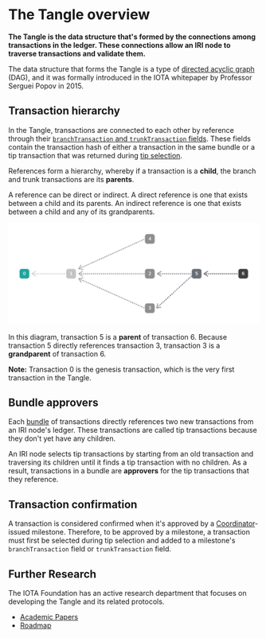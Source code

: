 # The Tangle overview

**The Tangle is the data structure that's formed by the connections among transactions in the ledger. These connections allow an IRI node to traverse transactions and validate them.**

The data structure that forms the Tangle is a type of [directed acyclic graph](https://en.wikipedia.org/wiki/Directed_acyclic_graph) (DAG), and it was formally introduced in the IOTA whitepaper by Professor Serguei Popov in 2015.

## Transaction hierarchy

In the Tangle, transactions are connected to each other by reference through their [`branchTransaction` and `trunkTransaction` fields](root://iota-basics/0.1/references/structure-of-a-transaction.md). These fields contain the transaction hash of either a transaction in the same bundle or a tip transaction that was returned during [tip selection](../concepts/tip-selection.md).

References form a hierarchy, whereby if a transaction is a **child**, the branch and trunk transactions are its **parents**.

A reference can be direct or indirect. A direct reference is one that exists between a child and its parents. An indirect reference is one that exists between a child and any of its grandparents.

![A directed acyclic graph](../dag.png)

In this diagram, transaction 5 is a **parent** of transaction 6. Because transaction 5 directly references transaction 3, transaction 3 is a **grandparent** of transaction 6.

**Note:** Transaction 0 is the genesis transaction, which is the very first transaction in the Tangle.

## Bundle approvers

Each [bundle](root://iota-basics/0.1/concepts/bundles-and-transactions.md) of transactions directly references two new transactions from an IRI node's ledger. These transactions are called tip transactions because they don't yet have any children.

An IRI node selects tip transactions by starting from an old transaction and traversing its children until it finds a tip transaction with no children. As a result, transactions in a bundle are **approvers** for the tip transactions that they reference.

## Transaction confirmation

A transaction is considered confirmed when it's approved by a [Coordinator](../concepts/the-coordinator.md)-issued milestone. Therefore, to be approved by a milestone, a transaction must first be selected during tip selection and added to a milestone's `branchTransaction` field or `trunkTransaction` field.

## Further Research

The IOTA Foundation has an active research department that focuses on developing the Tangle and its related protocols.

* [Academic Papers](https://www.iota.org/research/academic-papers)
* [Roadmap](https://www.iota.org/research/roadmap)
